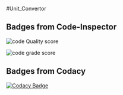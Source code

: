 #Unit_Convertor

## Badges from Code-Inspector
![code Quality score](https://www.code-inspector.com/project/28015/score/svg)

![code grade score](https://www.code-inspector.com/project/28015/status/svg)


## Badges from Codacy

[![Codacy Badge](https://app.codacy.com/project/badge/Grade/a06d36d692e247a8865c9ee89fa95575)](https://www.codacy.com/gh/Vijay8055/Vijaymahantesh-Stepin-Unit_Convertor/dashboard?utm_source=github.com&amp;utm_medium=referral&amp;utm_content=Vijay8055/Vijaymahantesh-Stepin-Unit_Convertor&amp;utm_campaign=Badge_Grade)

